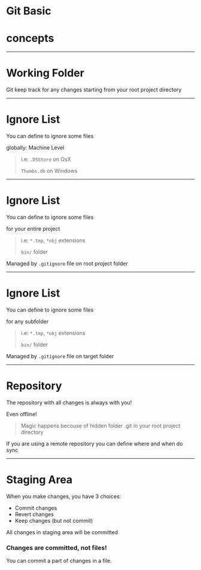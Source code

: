 # Git Basic
# concepts

---

# Working Folder

Git keep track for any changes starting from your root project directory

---

# Ignore List
You can define to ignore some files

globally: Machine Level

> i.e: 
> `.DSStore` on OsX
>
> `Thumbs.db` on Windows

---

# Ignore List
You can define to ignore some files

for your entire project

> i.e:
> `*.tmp`, `*obj` extensions
>
> `bin/` folder

Managed by `.gitignore` file on root project folder

---

# Ignore List
You can define to ignore some files

for any subfolder

> i.e:
> `*.tmp`, `*obj` extensions
>
> `bin/` folder

Managed by `.gitignore` file on target folder

---

# Repository

The repository with all changes is always with you!

Even offline!

> Magic happens becouse of hidden folder .git in your root project directory

If you are using a remote repository you can define where and when do sync

---

# Staging Area

When you make changes, you have 3 choices:

- Commit changes
- Revert changes
- Keep changes (but not commit)

All changes in staging area will be committed

### Changes are committed, not files! <!-- .element: class="fragment" data-fragment-index="0" -->
You can commit a part of changes in a file. <!-- .element: class="fragment" data-fragment-index="0" -->